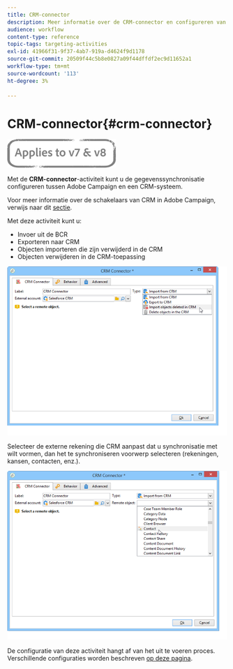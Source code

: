 ```yaml
---
title: CRM-connector
description: Meer informatie over de CRM-connector en configureren van gegevenssynchronisatie
audience: workflow
content-type: reference
topic-tags: targeting-activities
exl-id: 41966f31-9f37-4ab7-919a-d4624f9d1178
source-git-commit: 20509f44c5b8e0827a09f44dffdf2ec9d11652a1
workflow-type: tm+mt
source-wordcount: '113'
ht-degree: 3%

---
```


# CRM-connector{#crm-connector}

![](../../assets/common.svg)

Met de **CRM-connector**-activiteit kunt u de gegevenssynchronisatie configureren tussen Adobe Campaign en een CRM-systeem.

Voor meer informatie over de schakelaars van CRM in Adobe Campaign, verwijs naar dit [sectie](../../platform/using/crm-connectors.md).

Met deze activiteit kunt u:

* Invoer uit de BCR
* Exporteren naar CRM
* Objecten importeren die zijn verwijderd in de CRM
* Objecten verwijderen in de CRM-toepassing

![](assets/crm_task_select_op.png)

Selecteer de externe rekening die CRM aanpast dat u synchronisatie met wilt vormen, dan het te synchroniseren voorwerp selecteren (rekeningen, kansen, contacten, enz.).

![](assets/crm_task_select_obj.png)

De configuratie van deze activiteit hangt af van het uit te voeren proces. Verschillende configuraties worden beschreven [op deze pagina](../../platform/using/crm-data-sync.md).
